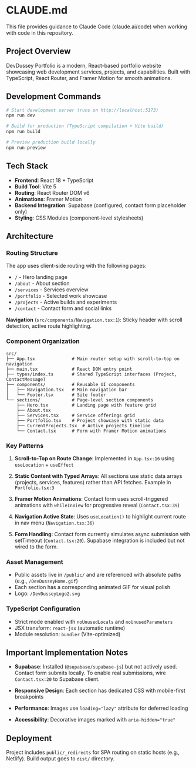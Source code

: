 # CLAUDE.md

This file provides guidance to Claude Code (claude.ai/code) when working with code in this repository.

## Project Overview

DevDussey Portfolio is a modern, React-based portfolio website showcasing web development services, projects, and capabilities. Built with TypeScript, React Router, and Framer Motion for smooth animations.

## Development Commands

```bash
# Start development server (runs on http://localhost:5173)
npm run dev

# Build for production (TypeScript compilation + Vite build)
npm run build

# Preview production build locally
npm run preview
```

## Tech Stack

- **Frontend**: React 18 + TypeScript
- **Build Tool**: Vite 5
- **Routing**: React Router DOM v6
- **Animations**: Framer Motion
- **Backend Integration**: Supabase (configured, contact form placeholder only)
- **Styling**: CSS Modules (component-level stylesheets)

## Architecture

### Routing Structure

The app uses client-side routing with the following pages:

- `/` - Hero landing page
- `/about` - About section
- `/services` - Services overview
- `/portfolio` - Selected work showcase
- `/projects` - Active builds and experiments
- `/contact` - Contact form and social links

**Navigation** (`src/components/Navigation.tsx:1`): Sticky header with scroll detection, active route highlighting.

### Component Organization

```
src/
├── App.tsx              # Main router setup with scroll-to-top on navigation
├── main.tsx             # React DOM entry point
├── types/index.ts       # Shared TypeScript interfaces (Project, ContactMessage)
├── components/          # Reusable UI components
│   ├── Navigation.tsx   # Main navigation bar
│   └── Footer.tsx       # Site footer
└── sections/            # Page-level section components
    ├── Hero.tsx         # Landing page with feature grid
    ├── About.tsx
    ├── Services.tsx     # Service offerings grid
    ├── Portfolio.tsx    # Project showcase with static data
    ├── CurrentProjects.tsx  # Active projects timeline
    └── Contact.tsx      # Form with Framer Motion animations
```

### Key Patterns

1. **Scroll-to-Top on Route Change**: Implemented in `App.tsx:16` using `useLocation` + `useEffect`

2. **Static Content with Typed Arrays**: All sections use static data arrays (projects, services, features) rather than API fetches. Example in `Portfolio.tsx:3`

3. **Framer Motion Animations**: Contact form uses scroll-triggered animations with `whileInView` for progressive reveal (`Contact.tsx:39`)

4. **Navigation Active State**: Uses `useLocation()` to highlight current route in nav menu (`Navigation.tsx:36`)

5. **Form Handling**: Contact form currently simulates async submission with setTimeout (`Contact.tsx:20`). Supabase integration is included but not wired to the form.

### Asset Management

- Public assets live in `/public/` and are referenced with absolute paths (e.g., `/DevDusseyHome.gif`)
- Each section has a corresponding animated GIF for visual polish
- Logo: `/DevDusseyLogo2.svg`

### TypeScript Configuration

- Strict mode enabled with `noUnusedLocals` and `noUnusedParameters`
- JSX transform: `react-jsx` (automatic runtime)
- Module resolution: `bundler` (Vite-optimized)

## Important Implementation Notes

- **Supabase**: Installed (`@supabase/supabase-js`) but not actively used. Contact form submits locally. To enable real submissions, wire `Contact.tsx:20` to Supabase client.

- **Responsive Design**: Each section has dedicated CSS with mobile-first breakpoints

- **Performance**: Images use `loading="lazy"` attribute for deferred loading

- **Accessibility**: Decorative images marked with `aria-hidden="true"`

## Deployment

Project includes `public/_redirects` for SPA routing on static hosts (e.g., Netlify). Build output goes to `dist/` directory.
